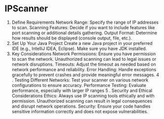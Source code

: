 # IPScanner
1. Define Requirements
Network Range: Specify the range of IP addresses to scan.
Scanning Features: Decide if you want to include features like port scanning or additional details gathering.
Output Format: Determine how results should be displayed (console output, file, etc.).
2. Set Up Your Java Project
Create a new Java project in your preferred IDE (e.g., IntelliJ IDEA, Eclipse). Make sure you have JDK installed.
3. Key Considerations
Network Permissions: Ensure you have permission to scan the network. Unauthorized scanning can lead to legal issues or network disruptions.
Timeouts: Adjust the timeout as needed based on network performance and reliability.
Error Handling: Handle exceptions gracefully to prevent crashes and provide meaningful error messages.
4 . Testing
Different Networks: Test your scanner on various network configurations to ensure accuracy.
Performance Testing: Evaluate performance, especially with larger IP ranges
5 . Security and Ethical Considerations
Ethics: Always use IP scanning tools ethically and with permission. Unauthorized scanning can result in legal consequences and disrupt network operations.
Security: Ensure your code handles sensitive information correctly and does not expose vulnerabilities.
